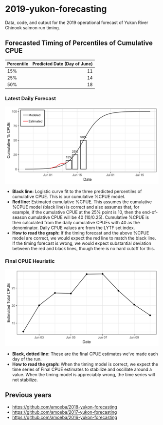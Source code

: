 2019-yukon-forecasting
======================

Data, code, and output for the 2019 operational forecast of Yukon River
Chinook salmon run timing.

Forecasted Timing of Percentiles of Cumulative CPUE
---------------------------------------------------

<table>
<thead>
<tr class="header">
<th style="text-align: left;">Percentile</th>
<th style="text-align: right;">Predicted Date (Day of June)</th>
</tr>
</thead>
<tbody>
<tr class="odd">
<td style="text-align: left;">15%</td>
<td style="text-align: right;">11</td>
</tr>
<tr class="even">
<td style="text-align: left;">25%</td>
<td style="text-align: right;">14</td>
</tr>
<tr class="odd">
<td style="text-align: left;">50%</td>
<td style="text-align: right;">18</td>
</tr>
</tbody>
</table>

### Latest Daily Forecast

![](daily_forecast/daily_forecast.png)

-   **Black line:** Logistic curve fit to the three predicted
    percentiles of cumulative CPUE. This is our cumulative %CPUE model.
-   **Red line:** Estimated cumulative %CPUE. This assumes the
    cumulative %CPUE model (black line) is correct and also assumes
    that, for example, if the cumulative CPUE at the 25% point is 10,
    then the end-of-season cumulative CPUE will be 40 (10/0.25).
    Cumulative %CPUE is then calculated from the daily cumulative CPUEs
    with 40 as the denominator. Daily CPUE values are from the LYTF set
    index.
-   **How to read the graph:** If the timing forecast and the above
    %CPUE model are correct, we would expect the red line to match the
    black line. If the timing forecast is wrong, we would expect
    substantial deviation between the red and black lines, though there
    is no hard cutoff for this.

### Final CPUE Heuristic

![](daily_forecast/final_cpue.png)

-   **Black, dotted line:** These are the final CPUE estimates we’ve
    made each day of the run.
-   **How to read the graph:** When the timing model is correct, we
    expect the time series of Final CPUE estimates to stabilize and
    oscillate around a value. When the timing model is appreciably
    wrong, the time series will not stabilize.

Previous years
--------------

-   <a href="https://github.com/amoeba/2018-yukon-forecasting" class="uri">https://github.com/amoeba/2018-yukon-forecasting</a>
-   <a href="https://github.com/amoeba/2017-yukon-forecasting" class="uri">https://github.com/amoeba/2017-yukon-forecasting</a>
-   <a href="https://github.com/amoeba/2016-yukon-forecasting" class="uri">https://github.com/amoeba/2016-yukon-forecasting</a>

